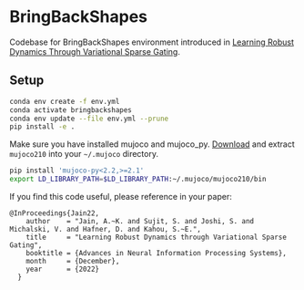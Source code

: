 # BringBackShapes
Codebase for BringBackShapes environment introduced in [Learning Robust Dynamics Through Variational Sparse Gating](https://github.com/arnavkj1995/VSG).

## Setup

```bash
conda env create -f env.yml
conda activate bringbackshapes
conda env update --file env.yml --prune
pip install -e .
```

Make sure you have installed mujoco and mujoco_py. [Download](https://mujoco.org/download) and extract `mujoco210` into your `~/.mujoco` directory.

```bash
pip install 'mujoco-py<2.2,>=2.1'
export LD_LIBRARY_PATH=$LD_LIBRARY_PATH:~/.mujoco/mujoco210/bin
```

If you find this code useful, please reference in your paper:
```
@InProceedings{Jain22,
    author    = "Jain, A.~K. and Sujit, S. and Joshi, S. and Michalski, V. and Hafner, D. and Kahou, S.~E.",
    title     = "Learning Robust Dynamics through Variational Sparse Gating",
    booktitle = {Advances in Neural Information Processing Systems},
    month     = {December},
    year      = {2022}
  }
```
